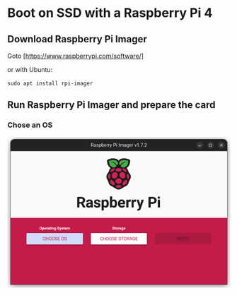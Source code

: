 # Boot on SSD with a Raspberry Pi 4

## Download Raspberry Pi Imager

Goto [https://www.raspberrypi.com/software/]

or with Ubuntu:

```
sudo apt install rpi-imager
```

## Run Raspberry Pi Imager and prepare the card

### Chose an OS

![Chose OS](images/1.png?raw=true 'Chose OS')
